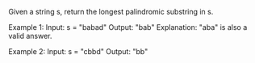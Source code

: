 Given a string s, return the longest palindromic substring in s. 

Example 1: 
Input: s = "babad" 
Output: "bab" 
Explanation: "aba" is also a valid answer. 

Example 2: 
Input: s = "cbbd" 
Output: "bb" 
